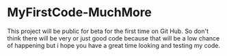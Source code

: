 # MyFirstCode-MuchMore
This project will be public for beta for the first time on Git Hub. So don't think there will be very or just good code because that will be a low chance of happening
but i hope you have a great time looking and testing my code.
